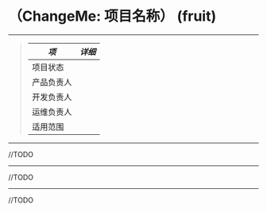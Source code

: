# （ChangeMe: 项目名称） (fruit)

---

> | *项*       | *详细* 					|
> | ----       | ----   					|
> | 项目状态   |        					|
> | 产品负责人 |        					|
> | 开发负责人 |        					|
> | 运维负责人 |        					|
> | 适用范围   |        					|

----

//TODO

----

//TODO

----

//TODO
